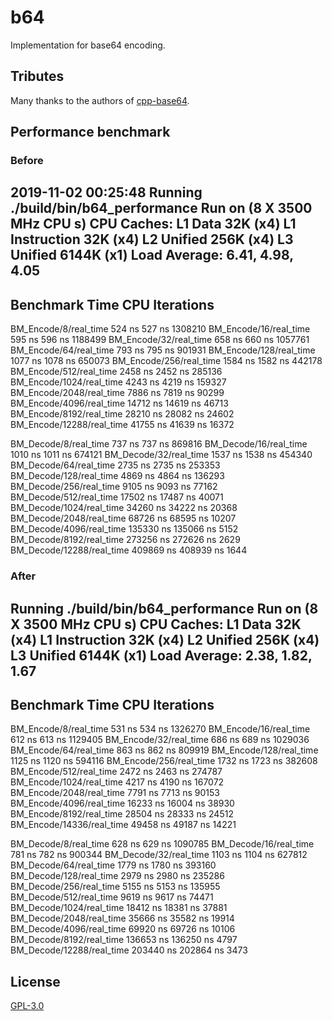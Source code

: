 # b64

Implementation for base64 encoding.

## Tributes

Many thanks to the authors of [cpp-base64](https://github.com/ReneNyffenegger/cpp-base64).

## Performance benchmark

### Before
2019-11-02 00:25:48
Running ./build/bin/b64_performance
Run on (8 X 3500 MHz CPU s)
CPU Caches:
L1 Data 32K (x4)
L1 Instruction 32K (x4)
L2 Unified 256K (x4)
L3 Unified 6144K (x1)
Load Average: 6.41, 4.98, 4.05
--------------------------------------------------------------------
Benchmark                          Time             CPU   Iterations
--------------------------------------------------------------------
BM_Encode/8/real_time            524 ns          527 ns      1308210
BM_Encode/16/real_time           595 ns          596 ns      1188499
BM_Encode/32/real_time           658 ns          660 ns      1057761
BM_Encode/64/real_time           793 ns          795 ns       901931
BM_Encode/128/real_time         1077 ns         1078 ns       650073
BM_Encode/256/real_time         1584 ns         1582 ns       442178
BM_Encode/512/real_time         2458 ns         2452 ns       285136
BM_Encode/1024/real_time        4243 ns         4219 ns       159327
BM_Encode/2048/real_time        7886 ns         7819 ns        90299
BM_Encode/4096/real_time       14712 ns        14619 ns        46713
BM_Encode/8192/real_time       28210 ns        28082 ns        24602
BM_Encode/12288/real_time      41755 ns        41639 ns        16372

BM_Decode/8/real_time            737 ns          737 ns       869816
BM_Decode/16/real_time          1010 ns         1011 ns       674121
BM_Decode/32/real_time          1537 ns         1538 ns       454340
BM_Decode/64/real_time          2735 ns         2735 ns       253353
BM_Decode/128/real_time         4869 ns         4864 ns       136293
BM_Decode/256/real_time         9105 ns         9093 ns        77162
BM_Decode/512/real_time        17502 ns        17487 ns        40071
BM_Decode/1024/real_time       34260 ns        34222 ns        20368
BM_Decode/2048/real_time       68726 ns        68595 ns        10207
BM_Decode/4096/real_time      135330 ns       135066 ns         5152
BM_Decode/8192/real_time      273256 ns       272626 ns         2629
BM_Decode/12288/real_time     409869 ns       408939 ns         1644

### After
Running ./build/bin/b64_performance
Run on (8 X 3500 MHz CPU s)
CPU Caches:
  L1 Data 32K (x4)
  L1 Instruction 32K (x4)
  L2 Unified 256K (x4)
  L3 Unified 6144K (x1)
Load Average: 2.38, 1.82, 1.67
--------------------------------------------------------------------
Benchmark                          Time             CPU   Iterations
--------------------------------------------------------------------
BM_Encode/8/real_time            531 ns          534 ns      1326270
BM_Encode/16/real_time           612 ns          613 ns      1129405
BM_Encode/32/real_time           686 ns          689 ns      1029036
BM_Encode/64/real_time           863 ns          862 ns       809919
BM_Encode/128/real_time         1125 ns         1120 ns       594116
BM_Encode/256/real_time         1732 ns         1723 ns       382608
BM_Encode/512/real_time         2472 ns         2463 ns       274787
BM_Encode/1024/real_time        4217 ns         4190 ns       167072
BM_Encode/2048/real_time        7791 ns         7713 ns        90153
BM_Encode/4096/real_time       16233 ns        16004 ns        38930
BM_Encode/8192/real_time       28504 ns        28333 ns        24512
BM_Encode/14336/real_time      49458 ns        49187 ns        14221

BM_Decode/8/real_time            628 ns          629 ns      1090785
BM_Decode/16/real_time           781 ns          782 ns       900344
BM_Decode/32/real_time          1103 ns         1104 ns       627812
BM_Decode/64/real_time          1779 ns         1780 ns       393160
BM_Decode/128/real_time         2979 ns         2980 ns       235286
BM_Decode/256/real_time         5155 ns         5153 ns       135955
BM_Decode/512/real_time         9619 ns         9617 ns        74471
BM_Decode/1024/real_time       18412 ns        18381 ns        37881
BM_Decode/2048/real_time       35666 ns        35582 ns        19914
BM_Decode/4096/real_time       69920 ns        69726 ns        10106
BM_Decode/8192/real_time      136653 ns       136250 ns         4797
BM_Decode/12288/real_time     203440 ns       202864 ns         3473

## License

[GPL-3.0](./LICENSE)
